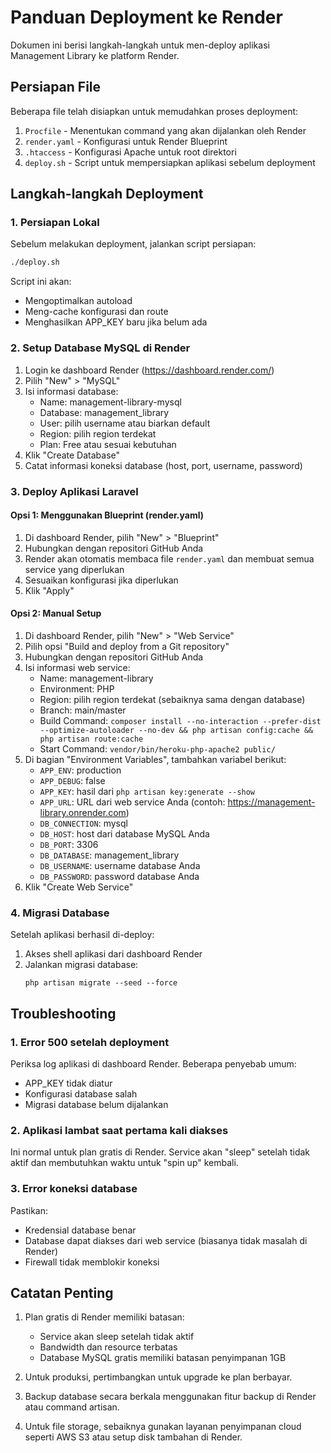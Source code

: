 # Panduan Deployment ke Render

Dokumen ini berisi langkah-langkah untuk men-deploy aplikasi Management Library ke platform Render.

## Persiapan File

Beberapa file telah disiapkan untuk memudahkan proses deployment:

1. `Procfile` - Menentukan command yang akan dijalankan oleh Render
2. `render.yaml` - Konfigurasi untuk Render Blueprint
3. `.htaccess` - Konfigurasi Apache untuk root direktori
4. `deploy.sh` - Script untuk mempersiapkan aplikasi sebelum deployment

## Langkah-langkah Deployment

### 1. Persiapan Lokal

Sebelum melakukan deployment, jalankan script persiapan:

```bash
./deploy.sh
```

Script ini akan:
- Mengoptimalkan autoload
- Meng-cache konfigurasi dan route
- Menghasilkan APP_KEY baru jika belum ada

### 2. Setup Database MySQL di Render

1. Login ke dashboard Render (https://dashboard.render.com/)
2. Pilih "New" > "MySQL"
3. Isi informasi database:
   - Name: management-library-mysql
   - Database: management_library
   - User: pilih username atau biarkan default
   - Region: pilih region terdekat
   - Plan: Free atau sesuai kebutuhan
4. Klik "Create Database"
5. Catat informasi koneksi database (host, port, username, password)

### 3. Deploy Aplikasi Laravel

#### Opsi 1: Menggunakan Blueprint (render.yaml)

1. Di dashboard Render, pilih "New" > "Blueprint"
2. Hubungkan dengan repositori GitHub Anda
3. Render akan otomatis membaca file `render.yaml` dan membuat semua service yang diperlukan
4. Sesuaikan konfigurasi jika diperlukan
5. Klik "Apply"

#### Opsi 2: Manual Setup

1. Di dashboard Render, pilih "New" > "Web Service"
2. Pilih opsi "Build and deploy from a Git repository"
3. Hubungkan dengan repositori GitHub Anda
4. Isi informasi web service:
   - Name: management-library
   - Environment: PHP
   - Region: pilih region terdekat (sebaiknya sama dengan database)
   - Branch: main/master
   - Build Command: `composer install --no-interaction --prefer-dist --optimize-autoloader --no-dev && php artisan config:cache && php artisan route:cache`
   - Start Command: `vendor/bin/heroku-php-apache2 public/`
5. Di bagian "Environment Variables", tambahkan variabel berikut:
   - `APP_ENV`: production
   - `APP_DEBUG`: false
   - `APP_KEY`: hasil dari `php artisan key:generate --show`
   - `APP_URL`: URL dari web service Anda (contoh: https://management-library.onrender.com)
   - `DB_CONNECTION`: mysql
   - `DB_HOST`: host dari database MySQL Anda
   - `DB_PORT`: 3306
   - `DB_DATABASE`: management_library
   - `DB_USERNAME`: username database Anda
   - `DB_PASSWORD`: password database Anda
6. Klik "Create Web Service"

### 4. Migrasi Database

Setelah aplikasi berhasil di-deploy:

1. Akses shell aplikasi dari dashboard Render
2. Jalankan migrasi database:
   ```
   php artisan migrate --seed --force
   ```

## Troubleshooting

### 1. Error 500 setelah deployment

Periksa log aplikasi di dashboard Render. Beberapa penyebab umum:
- APP_KEY tidak diatur
- Konfigurasi database salah
- Migrasi database belum dijalankan

### 2. Aplikasi lambat saat pertama kali diakses

Ini normal untuk plan gratis di Render. Service akan "sleep" setelah tidak aktif dan membutuhkan waktu untuk "spin up" kembali.

### 3. Error koneksi database

Pastikan:
- Kredensial database benar
- Database dapat diakses dari web service (biasanya tidak masalah di Render)
- Firewall tidak memblokir koneksi

## Catatan Penting

1. Plan gratis di Render memiliki batasan:
   - Service akan sleep setelah tidak aktif
   - Bandwidth dan resource terbatas
   - Database MySQL gratis memiliki batasan penyimpanan 1GB

2. Untuk produksi, pertimbangkan untuk upgrade ke plan berbayar.

3. Backup database secara berkala menggunakan fitur backup di Render atau command artisan.

4. Untuk file storage, sebaiknya gunakan layanan penyimpanan cloud seperti AWS S3 atau setup disk tambahan di Render. 